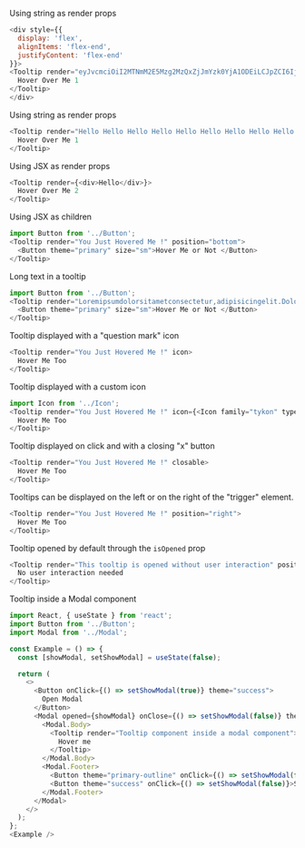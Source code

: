 Using string as render props
```js
<div style={{
  display: 'flex',
  alignItems: 'flex-end',
  justifyContent: 'flex-end'
}}>
<Tooltip render="eyJvcmciOiI2MTNmM2E5Mzg2MzQxZjJmYzk0YjA1ODEiLCJpZCI6IjQyZTA0MTBjNjNjZDQ0YmZhM2IzYmEyMmJjMWQ0ZTJkIiwiaCI6Im11cm11cjY0In0=">
  Hover Over Me 1
</Tooltip>
</div>
```

Using string as render props
```js
<Tooltip render="Hello Hello Hello Hello Hello Hello Hello Hello Hello Hello Hello Hello Hello Hello Hello Hello Hello Hello Hello Hello Hello Hello Hello Hello" position="bottom">
  Hover Over Me 1
</Tooltip>
```

Using JSX as render props
```js
<Tooltip render={<div>Hello</div>}>
  Hover Over Me 2
</Tooltip>
```

Using JSX as children
```js
import Button from '../Button';
<Tooltip render="You Just Hovered Me !" position="bottom">
  <Button theme="primary" size="sm">Hover Me or Not </Button>
</Tooltip>
```

Long text in a tooltip
```js
import Button from '../Button';
<Tooltip render="Loremipsumdolorsitametconsectetur,adipisicingelit.Doloremquearchitectoveritatisveniamat,cumeosdoloreslaborumimpedit.Inventore,voluptate.Maximefacilisexplicaboquamassumendaaspernaturducimusofficiaminusomnis?"position="bottom">
  <Button theme="primary" size="sm">Hover Me or Not </Button>
</Tooltip>
```

Tooltip displayed with a "question mark" icon
```js
<Tooltip render="You Just Hovered Me !" icon>
  Hover Me Too
</Tooltip>
```

Tooltip displayed with a custom icon
```js
import Icon from '../Icon';
<Tooltip render="You Just Hovered Me !" icon={<Icon family="tykon" type="warning" />}>
  Hover Me Too
</Tooltip>
```

Tooltip displayed on click and with a closing "x" button
```js
<Tooltip render="You Just Hovered Me !" closable>
  Hover Me Too
</Tooltip>
```

Tooltips can be displayed on the left or on the right of the "trigger" element.
```js
<Tooltip render="You Just Hovered Me !" position="right">
  Hover Me Too
</Tooltip>
```

Tooltip opened by default through the `isOpened` prop
```js
<Tooltip render="This tooltip is opened without user interaction" position="bottom" isOpened>
  No user interaction needed
</Tooltip>
```

Tooltip inside a Modal component
```js
import React, { useState } from 'react';
import Button from '../Button';
import Modal from '../Modal';

const Example = () => {
  const [showModal, setShowModal] = useState(false);

  return (
    <>
      <Button onClick={() => setShowModal(true)} theme="success">
        Open Modal
      </Button>
      <Modal opened={showModal} onClose={() => setShowModal(false)} theme="success">
        <Modal.Body>
          <Tooltip render="Tooltip component inside a modal component">
            Hover me
          </Tooltip>
        </Modal.Body>
        <Modal.Footer>
          <Button theme="primary-outline" onClick={() => setShowModal(false)}>Close</Button>
          <Button theme="success" onClick={() => setShowModal(false)}>Save</Button>
        </Modal.Footer>
      </Modal>
    </>
  );
};
<Example />
```
